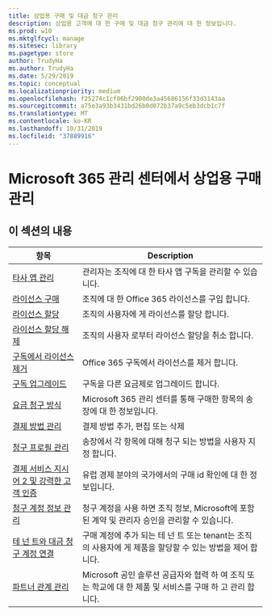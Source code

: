 ```yaml
---
title: 상업용 구매 및 대금 청구 관리
description: 상업용 고객에 대 한 구매 및 대금 청구 관리에 대 한 정보입니다.
ms.prod: w10
ms.mktglfcycl: manage
ms.sitesec: library
ms.pagetype: store
author: TrudyHa
ms.author: TrudyHa
ms.date: 5/29/2019
ms.topic: conceptual
ms.localizationpriority: medium
ms.openlocfilehash: f25274c1cf06bf2900de3a45686156f33d3143aa
ms.sourcegitcommit: a75e3a93b3431bd26b0d072b37a9c5eb3dcb1c7f
ms.translationtype: MT
ms.contentlocale: ko-KR
ms.lasthandoff: 10/31/2019
ms.locfileid: "37889916"
---
```

# <a name="manage-commercial-purchases-in-microsoft-365-admin-center"></a>Microsoft 365 관리 센터에서 상업용 구매 관리

## <a name="in-this-section"></a>이 섹션의 내용

| 항목 | Description |
| ----- | ----------- |
| [타사 앱 관리](manage-saas-apps.md) | 관리자는 조직에 대 한 타사 앱 구독을 관리할 수 있습니다. |
| [라이선스 구매](https://docs.microsoft.com/office365/admin/subscriptions-and-billing/buy-licenses?view=o365-worldwide) | 조직에 대 한 Office 365 라이선스를 구입 합니다. |
| [라이선스 할당](https://docs.microsoft.com/office365/admin/manage/assign-licenses-to-users?view=o365-worldwide) | 조직의 사용자에 게 라이선스를 할당 합니다. |
| [라이선스 할당 해제](https://docs.microsoft.com/office365/admin/manage/remove-licenses-from-users?view=o365-worldwide) | 조직의 사용자 로부터 라이선스 할당을 취소 합니다. |
| [구독에서 라이선스 제거](https://docs.microsoft.com/office365/admin/subscriptions-and-billing/remove-licenses-from-subscription?view=o365-worldwide) | Office 365 구독에서 라이선스를 제거 합니다. |
| [구독 업그레이드](https://docs.microsoft.com/office365/admin/subscriptions-and-billing/upgrade-to-different-plan) | 구독을 다른 요금제로 업그레이드 합니다. |
| [요금 청구 방식](/microsoft-365/commerce/billing-and-payments/understand-your-invoice) | Microsoft 365 관리 센터를 통해 구매한 항목의 송장에 대 한 정보입니다. |
| [결제 방법 관리](https://docs.microsoft.com/office365/Admin/subscriptions-and-billing/add-update-or-remove-credit-card-or-bank-account) | 결제 방법 추가, 편집 또는 삭제 |
| [청구 프로필 관리](/microsoft-365/commerce/billing-and-payments/manage-billing-profiles) | 송장에서 각 항목에 대해 청구 되는 방법을 사용자 지정 합니다. |
| [결제 서비스 지시어 2 및 강력한 고객 인증](/microsoft-365/commerce/billing-and-payments/psd2) | 유럽 경제 분야의 국가에서의 구매 id 확인에 대 한 정보입니다. |
| [청구 계정 정보 관리](https://docs.microsoft.com/microsoft-store/update-microsoft-store-for-business-account-settings) | 청구 계정을 사용 하면 조직 정보, Microsoft에 포함 된 계약 및 관리자 승인을 관리할 수 있습니다. |
| [테 넌 트와 대금 청구 계정 연결](https://docs.microsoft.com/microsoft-store/manage-mpsa-software-microsoft-store-for-business) | 구매 계정에 추가 되는 테 넌 트 또는 tenant는 조직의 사용자에 게 제품을 할당할 수 있는 방법을 제어 합니다. |
| [파트너 관계 관리](https://docs.microsoft.com/microsoft-store/work-with-partner-microsoft-store-business) | Microsoft 공인 솔루션 공급자와 협력 하 여 조직 또는 학교에 대 한 제품 및 서비스를 구매 하 고 관리 합니다. |